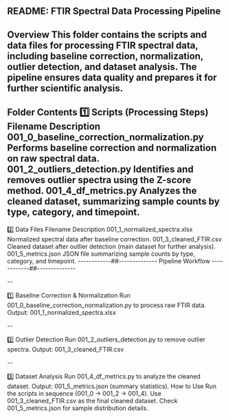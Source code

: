 README: FTIR Spectral Data Processing Pipeline
------
Overview
This folder contains the scripts and data files for processing FTIR spectral data, including baseline correction, normalization, outlier detection, and dataset analysis. The pipeline ensures data quality and prepares it for further scientific analysis.
-------
Folder Contents
1️⃣ Scripts (Processing Steps)
Filename	Description
001_0_baseline_correction_normalization.py	Performs baseline correction and normalization on raw spectral data.
001_2_outliers_detection.py	Identifies and removes outlier spectra using the Z-score method.
001_4_df_metrics.py	Analyzes the cleaned dataset, summarizing sample counts by type, category, and timepoint.
------
2️⃣ Data Files
Filename	Description
001_1_normalized_spectra.xlsx	Normalized spectral data after baseline correction.
001_3_cleaned_FTIR.csv	Cleaned dataset after outlier detection (main dataset for further analysis).
001_5_metrics.json	JSON file summarizing sample counts by type, category, and timepoint.
------------##--------------
Pipeline Workflow
------------##--------------

--

1️⃣ Baseline Correction & Normalization
Run 001_0_baseline_correction_normalization.py to process raw FTIR data.
Output: 001_1_normalized_spectra.xlsx

--

2️⃣ Outlier Detection
Run 001_2_outliers_detection.py to remove outlier spectra.
Output: 001_3_cleaned_FTIR.csv

--

3️⃣ Dataset Analysis
Run 001_4_df_metrics.py to analyze the cleaned dataset.
Output: 001_5_metrics.json (summary statistics).
How to Use
Run the scripts in sequence (001_0 → 001_2 → 001_4).
Use 001_3_cleaned_FTIR.csv as the final cleaned dataset.
Check 001_5_metrics.json for sample distribution details.